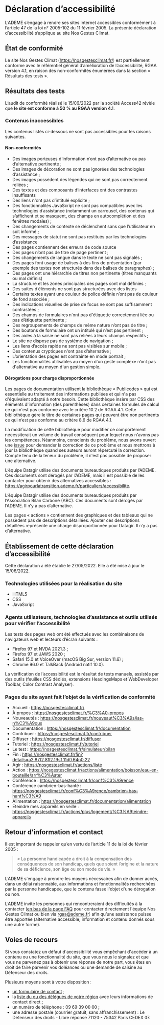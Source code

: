 # Déclaration d’accessibilité

L’ADEME s’engage à rendre ses sites internet accessibles conformément à l’article 47 de la loi n° 2005-102 du 11 février 2005.
La présente déclaration d’accessibilité s’applique au site Nos Gestes Climat.

## État de conformité

Le site Nos Gestes Climat (https://nosgestesclimat.fr/) est partiellement conforme avec le référentiel général d’amélioration de l’accessibilité, RGAA version 4.1, en raison des non-conformités énumérées dans la section « Résultats des tests ».

## Résultats des tests

L’audit de conformité réalisé le 15/06/2022 par la société Access42 révèle que **le site est conforme à 50 % au RGAA version 4.1**.

### Contenus inaccessibles

Les contenus listés ci-dessous ne sont pas accessibles pour les raisons suivantes.

#### Non-conformités

-   Des images porteuses d’information n’ont pas d’alternative ou pas d’alternative pertinente ;
-   Des images de décoration ne sont pas ignorées des technologies d’assistance ;
-   Des images possèdent des légendes qui ne sont pas correctement reliées ;
-   Des textes et des composants d’interfaces ont des contrastes insuffisants
-   Des liens n'ont pas d’intitulé explicite ;
-   Des fonctionnalités JavaScript ne sont pas compatibles avec les technologies d’assistance (notamment un carrousel, des contenus qui s’affichent et se masquent, des champs en autocomplétion et des fenêtres modales) ;
-   Des changements de contexte se déclenchent sans que l’utilisateur en soit informé ;
-   Des messages de statut ne sont pas restitués par les technologies d’assistance
-   Des pages contiennent des erreurs de code source
-   Des pages n’ont pas de titre de page pertinent ;
-   Des changements de langue dans le texte ne sont pas signalés ;
-   Des pages font usage de balises à des fins de présentation (par exemple des textes non structurés dans des balises de paragraphes) ;
-   Des pages ont une hiérarchie de titres non pertinente (titres manquants ou mal définis)
-   La structure et les zones principales des pages sont mal définies ;
-   Des suites d’éléments ne sont pas structurées avec des listes
-   Certains textes ayant une couleur de police définie n’ont pas de couleur de fond associée ;
-   Des indications visuelles de prise de focus ne sont pas suffisamment contrastées ;
-   Des champs de formulaires n'ont pas d'étiquette correctement liée ou pas d’étiquette pertinente ;
-   Des regroupements de champs de même nature n’ont pas de titre ;
-   Des boutons de formulaire ont un intitulé qui n’est pas pertinent ;
-   Des aides à la saisie ne sont pas reliées à leurs champs respectifs ;
-   Le site ne dispose pas de système de navigation ;
-   Les liens d’accès rapide ne sont pas visibles sur mobile ;
-   Des contenus cryptiques n'ont pas d’alternative ;
-   L’orientation des pages est contrainte en mode portrait ;
-   Les fonctionnalités utilisables au moyen d'un geste complexe n’ont pas d'alternative au moyen d'un gestion simple.

#### Dérogations pour charge disproportionnée

Les pages de documentation utilisent la bibliothèque « Publicodes » qui est essentielle au traitement des informations publiées et qui n'a pas d'équivalent adapté à notre besoin. Cette bibliothèque insère par CSS des éléments d'information (des parenthèses) dans certaines formules de calcul ce qui n'est pas conforme avec le critère 10.2 de RGAA 4.1. Cette bibliothèque gère le titre de certaines pages qui peuvent être non pertinents ce qui n’est pas conforme au critère 8.6 de RGAA 4.1.

La modification de cette bibliothèque pour modifier ce comportement nécessiterait un volume de travail conséquent pour lequel nous n'avons pas les compétences. Néanmoins, conscients du problème, nous avons ouvert une [issue](https://github.com/betagouv/publicodes/issues/226) pour demander la correction de ce problème et nous mettrons à jour la bibliothèque quand ses auteurs auront répercuté la correction. Compte tenu de la teneur du problème, il n'est pas possible de proposer une alternative.

L’équipe Datagir utilise des documents bureautiques produits par l’ADEME. Ces documents sont dérogés par l’ADEME, mais il est possible de les contacter pour obtenir des alternatives accessibles : https://agirpourlatransition.ademe.fr/particuliers/accessibilite.

L’équipe Datagir utilise des documents bureautiques produits par l’Association Bilan Carbone (ABC). Ces documents sont dérogés par l’ADEME. Il n’y a pas d’alternative.

Les pages « actions » contiennent des graphiques et des tableaux qui ne possèdent pas de descriptions détaillées. Ajouter ces descriptions détaillées représente une charge disproportionnée pour Datagir. Il n’y a pas d’alternative.

## Établissement de cette déclaration d’accessibilité

Cette déclaration a été établie le 27/05/2022. Elle a été mise à jour le 15/06/2022.

### Technologies utilisées pour la réalisation du site

-   HTML5
-   CSS
-   JavaScript

### Agents utilisateurs, technologies d’assistance et outils utilisés pour vérifier l’accessibilité

Les tests des pages web ont été effectués avec les combinaisons de navigateurs web et lecteurs d’écran suivants :

-   Firefox 97 et NVDA 2021.3 ;
-   Firefox 97 et JAWS 2020 ;
-   Safari 15.0 et VoiceOver (macOS Big Sur, version 11.6) ;
-   Chrome 96.0 et TalkBack (Android natif 10.0).

La vérification de l’accessibilité est le résultat de tests manuels, assistés par des outils (feuilles CSS dédiés, extensions HeadingsMaps et WebDeveloper Toolbar, Color Contrast Analyser).

### Pages du site ayant fait l’objet de la vérification de conformité

-   Accueil : https://nosgestesclimat.fr/
-   À propos : https://nosgestesclimat.fr/%C3%A0-propos
-   Nouveautés : https://nosgestesclimat.fr/nouveaut%C3%A9s/las-n%C3%A9ous
-   Documentation : https://nosgestesclimat.fr/documentation
-   Contribuer : https://nosgestesclimat.fr/contribuer
-   Diffuser : https://nosgestesclimat.fr/diffuser
-   Tutoriel : https://nosgestesclimat.fr/tutoriel
-   Le test : https://nosgestesclimat.fr/simulateur/bilan
-   Fin : https://nosgestesclimat.fr/fin?details=a2.87t2.81l2.19s1.11d0.64n0.22
-   Agir : https://nosgestesclimat.fr/actions/liste
-   Action : https://nosgestesclimat.fr/actions/alimentation/boisson/eau-en-bouteille/arr%C3%Aater
-   Conférence : https://nosgestesclimat.fr/conf%C3%A9rence
-   Conférence cambrien-bas-hanté : https://nosgestesclimat.fr/conf%C3%A9rence/cambrien-bas-hant%C3%A9
-   Alimentation : https://nosgestesclimat.fr/documentation/alimentation
-   Eteindre mes appareils en veille : https://nosgestesclimat.fr/actions/plus/logement/%C3%A9teindre-appareils

## Retour d’information et contact

Il est important de rappeler qu’en vertu de l’article 11 de la loi de février 2005 :

> « La personne handicapée a droit à la compensation des conséquences de son handicap, quels que soient l’origine et la nature de sa déficience, son âge ou son mode de vie. »

L’ADEME s'engage à prendre les moyens nécessaires afin de donner accès, dans un délai raisonnable, aux informations et fonctionnalités recherchées par la personne handicapée, que le contenu fasse l'objet d'une dérogation ou non.

L’ADEME invite les personnes qui rencontreraient des difficultés à la contacter ([en bas de la page FAQ](/contribuer) pour contacter directement l'équipe Nos Gestes Climat ou bien via [rgaa@ademe.fr](mailto:rgaa@ademe.fr)) afin qu’une assistance puisse être apportée (alternative accessible, information et contenu donnés sous une autre forme).

## Voies de recours

Si vous constatez un défaut d'accessibilité vous empêchant d'accéder à un contenu ou une fonctionnalité du site, que vous nous le signalez et que vous ne parvenez pas à obtenir une réponse de notre part, vous êtes en droit de faire parvenir vos doléances ou une demande de saisine au Défenseur des droits.

Plusieurs moyens sont à votre disposition :

-   [un formulaire de contact](https://formulaire.defenseurdesdroits.fr/code/afficher.php?ETAPE=accueil_2016) ;
-   la [liste du ou des délégués de votre région](https://www.defenseurdesdroits.fr/office/) avec leurs informations de contact direct ;
-   un numéro de téléphone : 09 69 39 00 00 ;
-   une adresse postale (courrier gratuit, sans affranchissement) : Le Défenseur des droits - Libre réponse 71120 - 75342 Paris CEDEX 07.
